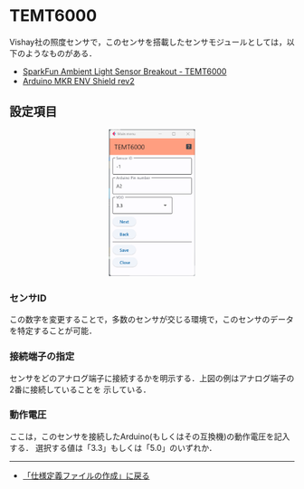 # TEMT6000

Vishay社の照度センサで，このセンサを搭載したセンサモジュールとしては，以下のようなものがある．

- [SparkFun Ambient Light Sensor Breakout - TEMT6000](https://www.sparkfun.com/products/8688)
- [Arduino MKR ENV Shield rev2](https://store.arduino.cc/products/arduino-mkr-env-shield-rev2)


## 設定項目

<div style="text-align: center;">
<img src="../../images/editConfig_temt6000.png" width="30%">
</div>



### センサID
この数字を変更することで，多数のセンサが交じる環境で，このセンサのデータを特定することが可能．


### 接続端子の指定

センサをどのアナログ端子に接続するかを明示する．上図の例はアナログ端子の2番に接続していることを
示している．

### 動作電圧

ここは，このセンサを接続したArduino(もしくはその互換機)の動作電圧を記入する．
選択する値は「3.3」もしくは「5.0」のいずれか．


***

- [「仕様定義ファイルの作成」に戻る](../editConfig.md)
